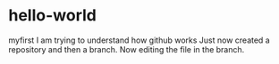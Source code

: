 # hello-world
myfirst
I am trying to understand how github works
Just now created a repository and then a branch. Now editing the file in the branch. 
